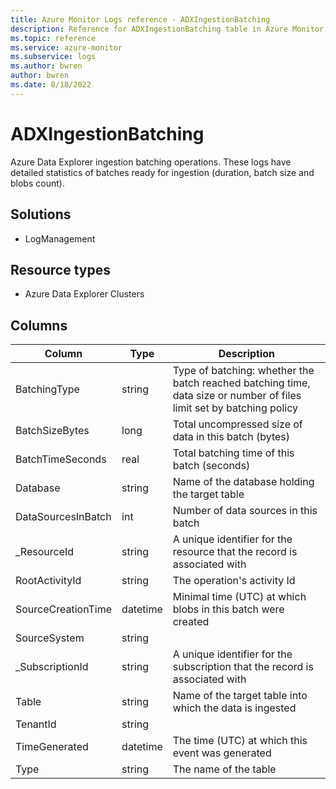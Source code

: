 ```yaml
---
title: Azure Monitor Logs reference - ADXIngestionBatching
description: Reference for ADXIngestionBatching table in Azure Monitor Logs.
ms.topic: reference
ms.service: azure-monitor
ms.subservice: logs
ms.author: bwren
author: bwren
ms.date: 8/18/2022
---
```


# ADXIngestionBatching

 Azure Data Explorer ingestion batching operations. These logs have detailed statistics of batches ready for ingestion (duration, batch size and blobs count).

## Solutions

- LogManagement
## Resource types

- Azure Data Explorer Clusters




## Columns

| Column | Type | Description |
| --- | --- | --- |
| BatchingType | string | Type of batching: whether the batch reached batching time, data size or number of files limit set by batching policy |
| BatchSizeBytes | long | Total uncompressed size of data in this batch (bytes) |
| BatchTimeSeconds | real | Total batching time of this batch (seconds) |
| Database | string | Name of the database holding the target table |
| DataSourcesInBatch | int | Number of data sources in this batch |
| _ResourceId | string | A unique identifier for the resource that the record is associated with |
| RootActivityId | string | The operation's activity Id |
| SourceCreationTime | datetime | Minimal time (UTC) at which blobs in this batch were created |
| SourceSystem | string |  |
| _SubscriptionId | string | A unique identifier for the subscription that the record is associated with |
| Table | string | Name of the target table into which the data is ingested |
| TenantId | string |  |
| TimeGenerated | datetime | The time (UTC) at which this event was generated |
| Type | string | The name of the table |
